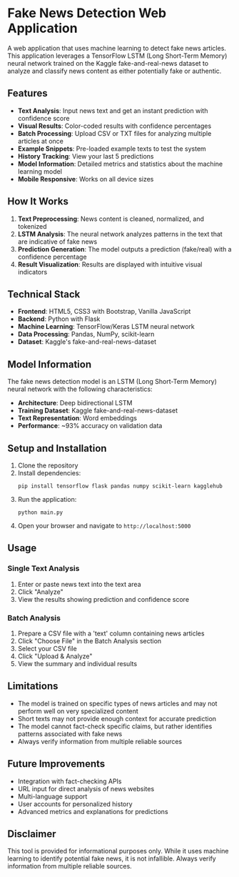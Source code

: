# Fake News Detection Web Application

A web application that uses machine learning to detect fake news articles. This application leverages a TensorFlow LSTM (Long Short-Term Memory) neural network trained on the Kaggle fake-and-real-news dataset to analyze and classify news content as either potentially fake or authentic.

## Features

- **Text Analysis**: Input news text and get an instant prediction with confidence score
- **Visual Results**: Color-coded results with confidence percentages
- **Batch Processing**: Upload CSV or TXT files for analyzing multiple articles at once
- **Example Snippets**: Pre-loaded example texts to test the system
- **History Tracking**: View your last 5 predictions
- **Model Information**: Detailed metrics and statistics about the machine learning model
- **Mobile Responsive**: Works on all device sizes

## How It Works

1. **Text Preprocessing**: News content is cleaned, normalized, and tokenized
2. **LSTM Analysis**: The neural network analyzes patterns in the text that are indicative of fake news
3. **Prediction Generation**: The model outputs a prediction (fake/real) with a confidence percentage
4. **Result Visualization**: Results are displayed with intuitive visual indicators

## Technical Stack

- **Frontend**: HTML5, CSS3 with Bootstrap, Vanilla JavaScript
- **Backend**: Python with Flask
- **Machine Learning**: TensorFlow/Keras LSTM neural network
- **Data Processing**: Pandas, NumPy, scikit-learn
- **Dataset**: Kaggle's fake-and-real-news-dataset

## Model Information

The fake news detection model is an LSTM (Long Short-Term Memory) neural network with the following characteristics:

- **Architecture**: Deep bidirectional LSTM
- **Training Dataset**: Kaggle fake-and-real-news-dataset
- **Text Representation**: Word embeddings
- **Performance**: ~93% accuracy on validation data

## Setup and Installation

1. Clone the repository
2. Install dependencies: 
   ```
   pip install tensorflow flask pandas numpy scikit-learn kagglehub
   ```
3. Run the application:
   ```
   python main.py
   ```
4. Open your browser and navigate to `http://localhost:5000`

## Usage

### Single Text Analysis

1. Enter or paste news text into the text area
2. Click "Analyze"
3. View the results showing prediction and confidence score

### Batch Analysis

1. Prepare a CSV file with a 'text' column containing news articles
2. Click "Choose File" in the Batch Analysis section
3. Select your CSV file
4. Click "Upload & Analyze"
5. View the summary and individual results

## Limitations

- The model is trained on specific types of news articles and may not perform well on very specialized content
- Short texts may not provide enough context for accurate prediction
- The model cannot fact-check specific claims, but rather identifies patterns associated with fake news
- Always verify information from multiple reliable sources

## Future Improvements

- Integration with fact-checking APIs
- URL input for direct analysis of news websites
- Multi-language support
- User accounts for personalized history
- Advanced metrics and explanations for predictions

## Disclaimer

This tool is provided for informational purposes only. While it uses machine learning to identify potential fake news, it is not infallible. Always verify information from multiple reliable sources.
